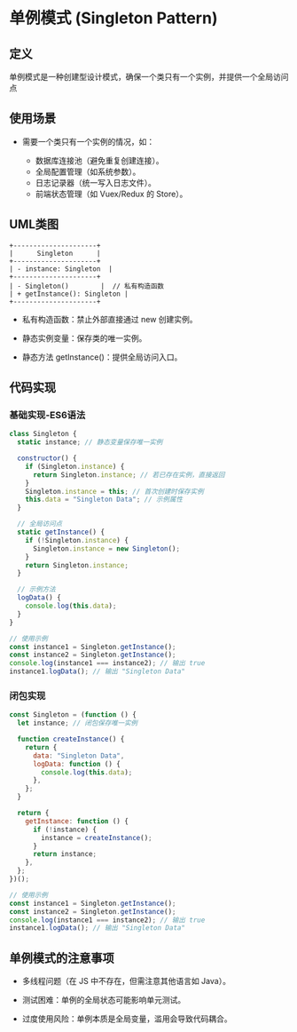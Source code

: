 # 单例模式 (Singleton Pattern)

## 定义
单例模式是一种创建型设计模式，确保一个类只有一个实例，并提供一个全局访问点

## 使用场景
- 需要一个类只有一个实例的情况，如：

    - 数据库连接池（避免重复创建连接）。
    - 全局配置管理（如系统参数）。
    - 日志记录器（统一写入日志文件）。
    - 前端状态管理（如 Vuex/Redux 的 Store）。

## UML类图
```plaintext
+---------------------+
|      Singleton      |
+---------------------+
| - instance: Singleton  |
+---------------------+
| - Singleton()        |  // 私有构造函数
| + getInstance(): Singleton |
+---------------------+
```

- 私有构造函数：禁止外部直接通过 new 创建实例。

- 静态实例变量：保存类的唯一实例。

- 静态方法 getInstance()：提供全局访问入口。

## 代码实现

### 基础实现-ES6语法
```js
class Singleton {
  static instance; // 静态变量保存唯一实例

  constructor() {
    if (Singleton.instance) {
      return Singleton.instance; // 若已存在实例，直接返回
    }
    Singleton.instance = this; // 首次创建时保存实例
    this.data = "Singleton Data"; // 示例属性
  }

  // 全局访问点
  static getInstance() {
    if (!Singleton.instance) {
      Singleton.instance = new Singleton();
    }
    return Singleton.instance;
  }

  // 示例方法
  logData() {
    console.log(this.data);
  }
}

// 使用示例
const instance1 = Singleton.getInstance();
const instance2 = Singleton.getInstance();
console.log(instance1 === instance2); // 输出 true
instance1.logData(); // 输出 "Singleton Data"
```

### 闭包实现
```js
const Singleton = (function () {
  let instance; // 闭包保存唯一实例

  function createInstance() {
    return {
      data: "Singleton Data",
      logData: function () {
        console.log(this.data);
      },
    };
  }

  return {
    getInstance: function () {
      if (!instance) {
        instance = createInstance();
      }
      return instance;
    },
  };
})();

// 使用示例
const instance1 = Singleton.getInstance();
const instance2 = Singleton.getInstance();
console.log(instance1 === instance2); // 输出 true
instance1.logData(); // 输出 "Singleton Data"
```

## 单例模式的注意事项
- 多线程问题（在 JS 中不存在，但需注意其他语言如 Java）。

- 测试困难：单例的全局状态可能影响单元测试。

- 过度使用风险：单例本质是全局变量，滥用会导致代码耦合。

